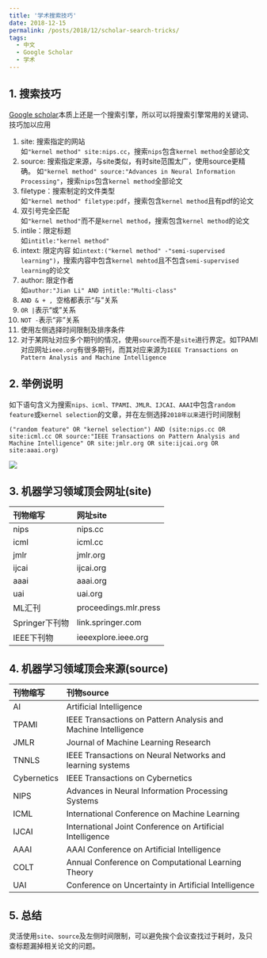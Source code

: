 ```yaml
---
title: '学术搜索技巧'
date: 2018-12-15
permalink: /posts/2018/12/scholar-search-tricks/
tags:
  - 中文
  - Google Scholar
  - 学术
---
```


## 1. 搜索技巧
[Google scholar](https://scholar.google.com/)本质上还是一个搜索引擎，所以可以将搜索引擎常用的关键词、技巧加以应用
1. site: 搜索指定的网站  
   如`"kernel method" site:nips.cc`，搜索`nips`包含`kernel method`全部论文
2. source: 搜索指定来源，与site类似，有时site范围太广，使用source更精确。
   如`"kernel method" source:"Advances in Neural Information Processing"`，搜索`nips`包含`kernel method`全部论文
3. filetype：搜索制定的文件类型   
   如`"kernel method" filetype:pdf`，搜索包含`kernel method`且有pdf的论文
4. 双引号完全匹配  
   如`"kernel method"`而不是`kernel method`，搜索包含`kernel method`的论文
5. intile：限定标题  
   如`intitle:"kernel method"`
6. intext: 限定内容
   如`intext:("kernel method" -"semi-supervised learning")`，搜索内容中包含`kernel mehtod`且不包含`semi-supervised learning`的论文
7. author: 限定作者  
   如`author:"Jian Li" AND intitle:"Multi-class"`
8. `AND & + , `空格都表示“与”关系
9. `OR |`表示“或”关系
10. `NOT -`表示“非”关系
11. 使用左侧选择时间限制及排序条件
12. 对于某网址对应多个期刊的情况，使用`source`而不是`site`进行界定。如TPAMI对应网址`ieee.org`有很多期刊，而其对应来源为`IEEE Transactions on Pattern Analysis and Machine Intelligence`

## 2. 举例说明

如下语句含义为搜索`nips、icml、TPAMI、JMLR、IJCAI、AAAI`中包含`random feature`或`kernel selection`的文章，并在左侧选择`2018年以来`进行时间限制

```
("random feature" OR "kernel selection") AND (site:nips.cc OR site:icml.cc OR source:"IEEE Transactions on Pattern Analysis and Machine Intelligence" OR site:jmlr.org OR site:ijcai.org OR site:aaai.org)
```

![](https://lijian.ac.cn/files/posts/scholar_search_strick.png)
## 3. 机器学习领域顶会网址(site)

|刊物缩写|网址site|
|:--|:--|
|nips|nips.cc|
|icml|icml.cc|
|jmlr|jmlr.org|
|ijcai|ijcai.org|
|aaai|aaai.org|
|uai|uai.org|
|ML汇刊|proceedings.mlr.press|
|Springer下刊物|link.springer.com|
|IEEE下刊物|ieeexplore.ieee.org|

## 4. 机器学习领域顶会来源(source)

|刊物缩写|刊物source|
|:--|:--|
|AI|Artificial Intelligence|
|TPAMI|IEEE Transactions on Pattern Analysis and Machine Intelligence|
|JMLR|Journal of Machine Learning Research|
|TNNLS|IEEE Transactions on Neural Networks and learning systems|
|Cybernetics|IEEE Transactions on Cybernetics|
|NIPS|Advances in Neural Information Processing Systems|
|ICML|International Conference on Machine Learning|
|IJCAI|International Joint Conference on Artificial Intelligence|
|AAAI|AAAI Conference on Artificial Intelligence|
|COLT|Annual Conference on Computational Learning Theory|
|UAI|Conference on Uncertainty in Artificial Intelligence|

## 5. 总结

灵活使用`site`、`source`及左侧时间限制，可以避免挨个会议查找过于耗时，及只查标题漏掉相关论文的问题。
